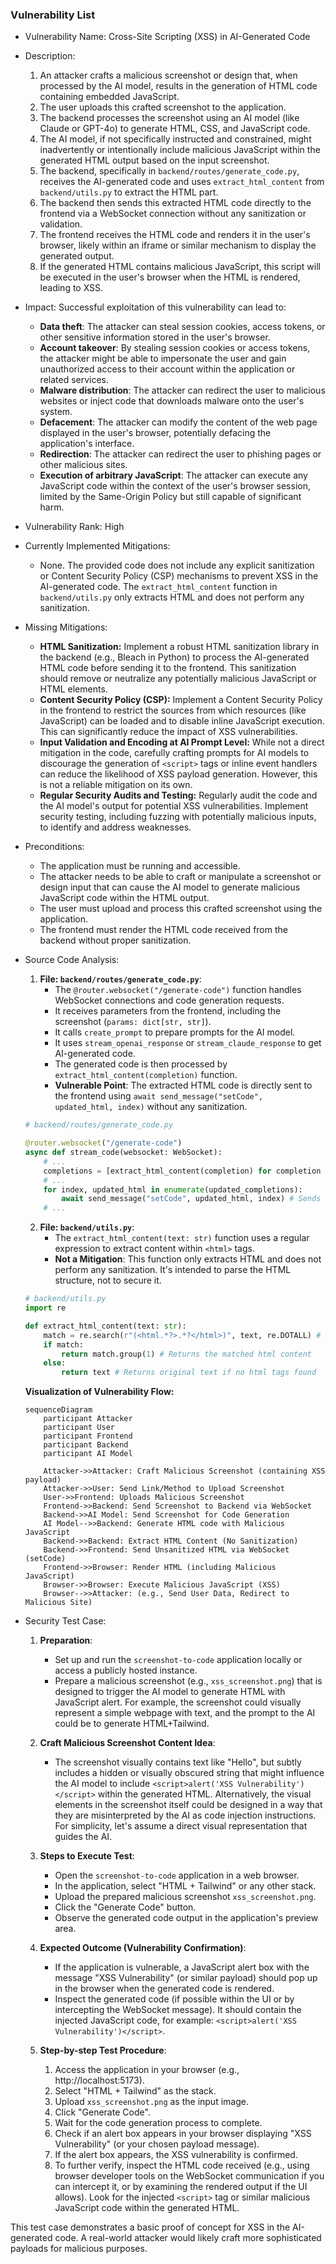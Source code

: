 ### Vulnerability List

* Vulnerability Name: Cross-Site Scripting (XSS) in AI-Generated Code

* Description:
    1. An attacker crafts a malicious screenshot or design that, when processed by the AI model, results in the generation of HTML code containing embedded JavaScript.
    2. The user uploads this crafted screenshot to the application.
    3. The backend processes the screenshot using an AI model (like Claude or GPT-4o) to generate HTML, CSS, and JavaScript code.
    4. The AI model, if not specifically instructed and constrained, might inadvertently or intentionally include malicious JavaScript within the generated HTML output based on the input screenshot.
    5. The backend, specifically in `backend/routes/generate_code.py`, receives the AI-generated code and uses `extract_html_content` from `backend/utils.py` to extract the HTML part.
    6. The backend then sends this extracted HTML code directly to the frontend via a WebSocket connection without any sanitization or validation.
    7. The frontend receives the HTML code and renders it in the user's browser, likely within an iframe or similar mechanism to display the generated output.
    8. If the generated HTML contains malicious JavaScript, this script will be executed in the user's browser when the HTML is rendered, leading to XSS.

* Impact:
    Successful exploitation of this vulnerability can lead to:
    - **Data theft**: The attacker can steal session cookies, access tokens, or other sensitive information stored in the user's browser.
    - **Account takeover**: By stealing session cookies or access tokens, the attacker might be able to impersonate the user and gain unauthorized access to their account within the application or related services.
    - **Malware distribution**: The attacker can redirect the user to malicious websites or inject code that downloads malware onto the user's system.
    - **Defacement**: The attacker can modify the content of the web page displayed in the user's browser, potentially defacing the application's interface.
    - **Redirection**: The attacker can redirect the user to phishing pages or other malicious sites.
    - **Execution of arbitrary JavaScript**: The attacker can execute any JavaScript code within the context of the user's browser session, limited by the Same-Origin Policy but still capable of significant harm.

* Vulnerability Rank: High

* Currently Implemented Mitigations:
    - None. The provided code does not include any explicit sanitization or Content Security Policy (CSP) mechanisms to prevent XSS in the AI-generated code. The `extract_html_content` function in `backend/utils.py` only extracts HTML and does not perform any sanitization.

* Missing Mitigations:
    - **HTML Sanitization:** Implement a robust HTML sanitization library in the backend (e.g., Bleach in Python) to process the AI-generated HTML code before sending it to the frontend. This sanitization should remove or neutralize any potentially malicious JavaScript or HTML elements.
    - **Content Security Policy (CSP):** Implement a Content Security Policy in the frontend to restrict the sources from which resources (like JavaScript) can be loaded and to disable inline JavaScript execution. This can significantly reduce the impact of XSS vulnerabilities.
    - **Input Validation and Encoding at AI Prompt Level:**  While not a direct mitigation in the code, carefully crafting prompts for AI models to discourage the generation of `<script>` tags or inline event handlers can reduce the likelihood of XSS payload generation. However, this is not a reliable mitigation on its own.
    - **Regular Security Audits and Testing:** Regularly audit the code and the AI model's output for potential XSS vulnerabilities. Implement security testing, including fuzzing with potentially malicious inputs, to identify and address weaknesses.

* Preconditions:
    - The application must be running and accessible.
    - The attacker needs to be able to craft or manipulate a screenshot or design input that can cause the AI model to generate malicious JavaScript code within the HTML output.
    - The user must upload and process this crafted screenshot using the application.
    - The frontend must render the HTML code received from the backend without proper sanitization.

* Source Code Analysis:
    1. **File: `backend/routes/generate_code.py`**:
       - The `@router.websocket("/generate-code")` function handles WebSocket connections and code generation requests.
       - It receives parameters from the frontend, including the screenshot (`params: dict[str, str]`).
       - It calls `create_prompt` to prepare prompts for the AI model.
       - It uses `stream_openai_response` or `stream_claude_response` to get AI-generated code.
       - The generated code is then processed by `extract_html_content(completion)` function.
       - **Vulnerable Point**: The extracted HTML code is directly sent to the frontend using `await send_message("setCode", updated_html, index)` without any sanitization.

    ```python
    # backend/routes/generate_code.py

    @router.websocket("/generate-code")
    async def stream_code(websocket: WebSocket):
        # ...
        completions = [extract_html_content(completion) for completion in completions] # Extracts HTML
        # ...
        for index, updated_html in enumerate(updated_completions):
            await send_message("setCode", updated_html, index) # Sends unsanitized HTML to frontend
        # ...
    ```

    2. **File: `backend/utils.py`**:
       - The `extract_html_content(text: str)` function uses a regular expression to extract content within `<html>` tags.
       - **Not a Mitigation**: This function only extracts HTML and does not perform any sanitization. It's intended to parse the HTML structure, not to secure it.

    ```python
    # backend/utils.py
    import re

    def extract_html_content(text: str):
        match = re.search(r"(<html.*?>.*?</html>)", text, re.DOTALL) # Regex to find html tags
        if match:
            return match.group(1) # Returns the matched html content
        else:
            return text # Returns original text if no html tags found
    ```

    **Visualization of Vulnerability Flow:**

    ```mermaid
    sequenceDiagram
        participant Attacker
        participant User
        participant Frontend
        participant Backend
        participant AI Model

        Attacker->>Attacker: Craft Malicious Screenshot (containing XSS payload)
        Attacker->>User: Send Link/Method to Upload Screenshot
        User->>Frontend: Uploads Malicious Screenshot
        Frontend->>Backend: Send Screenshot to Backend via WebSocket
        Backend->>AI Model: Send Screenshot for Code Generation
        AI Model-->>Backend: Generate HTML code with Malicious JavaScript
        Backend->>Backend: Extract HTML Content (No Sanitization)
        Backend->>Frontend: Send Unsanitized HTML via WebSocket (setCode)
        Frontend->>Browser: Render HTML (including Malicious JavaScript)
        Browser->>Browser: Execute Malicious JavaScript (XSS)
        Browser-->>Attacker: (e.g., Send User Data, Redirect to Malicious Site)
    ```

* Security Test Case:
    1. **Preparation**:
        - Set up and run the `screenshot-to-code` application locally or access a publicly hosted instance.
        - Prepare a malicious screenshot (e.g., `xss_screenshot.png`) that is designed to trigger the AI model to generate HTML with JavaScript alert. For example, the screenshot could visually represent a simple webpage with text, and the prompt to the AI could be to generate HTML+Tailwind.

    2. **Craft Malicious Screenshot Content Idea**:
        - The screenshot visually contains text like "Hello", but subtly includes a hidden or visually obscured string that might influence the AI model to include `<script>alert('XSS Vulnerability')</script>` within the generated HTML.  Alternatively, the visual elements in the screenshot itself could be designed in a way that they are misinterpreted by the AI as code injection instructions. For simplicity, let's assume a direct visual representation that guides the AI.

    3. **Steps to Execute Test**:
        - Open the `screenshot-to-code` application in a web browser.
        - In the application, select "HTML + Tailwind" or any other stack.
        - Upload the prepared malicious screenshot `xss_screenshot.png`.
        - Click the "Generate Code" button.
        - Observe the generated code output in the application's preview area.

    4. **Expected Outcome (Vulnerability Confirmation)**:
        - If the application is vulnerable, a JavaScript alert box with the message "XSS Vulnerability" (or similar payload) should pop up in the browser when the generated code is rendered.
        - Inspect the generated code (if possible within the UI or by intercepting the WebSocket message). It should contain the injected JavaScript code, for example: `<script>alert('XSS Vulnerability')</script>`.

    5. **Step-by-step Test Procedure**:
        1. Access the application in your browser (e.g., http://localhost:5173).
        2. Select "HTML + Tailwind" as the stack.
        3. Upload `xss_screenshot.png` as the input image.
        4. Click "Generate Code".
        5. Wait for the code generation process to complete.
        6. Check if an alert box appears in your browser displaying "XSS Vulnerability" (or your chosen payload message).
        7. If the alert box appears, the XSS vulnerability is confirmed.
        8. To further verify, inspect the HTML code received (e.g., using browser developer tools on the WebSocket communication if you can intercept it, or by examining the rendered output if the UI allows). Look for the injected `<script>` tag or similar malicious JavaScript code within the generated HTML.

This test case demonstrates a basic proof of concept for XSS in the AI-generated code. A real-world attacker would likely craft more sophisticated payloads for malicious purposes.
